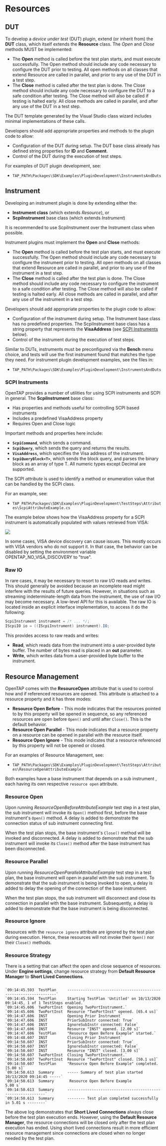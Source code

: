 Resources
==================

## DUT

To develop a *device under test* (DUT) plugin, extend (or inherit from) the **DUT** class, which itself extends the **Resource** class. The *Open* and *Close* methods MUST be implemented:

-	The **Open** method is called before the test plan starts, and must execute successfully. The Open method should include any code necessary to configure the DUT prior to testing. All open methods on all classes that extend Resource are called in parallel, and prior to any use of the DUT in a test step.
-	The **Close** method is called after the test plan is done. The Close method should include any code necessary to configure the DUT to a safe condition after testing. The Close method will also be called if testing is halted early. All close methods are called in parallel, and after any use of the DUT in a test step. 

The DUT template generated by the Visual Studio class wizard includes minimal implementations of these calls. 

Developers should add appropriate properties and methods to the plugin code to allow:

-	Configuration of the DUT during setup. The DUT base class already has defined string properties for **ID** and **Comment**.
-	Control of the DUT during the execution of test steps. 

For examples of DUT plugin development, see:

-	`TAP_PATH\Packages\SDK\Examples\PluginDevelopment\InstrumentsAndDuts`

## Instrument

Developing an instrument plugin is done by extending either the:

-	**Instrument class** (which extends *Resource*), or 
-	**ScpiInstrument** base class (which extends *Instrument*)

It is recommended to use ScpiInstrument over the Instrument class when possible. 

Instrument plugins must implement the **Open** and **Close** methods:

-	The **Open** method is called before the test plan starts, and must execute successfully. The Open method should include any code necessary to configure the instrument prior to testing. All open methods on all classes that extend Resource are called in parallel, and prior to any use of the instrument in a test step.
-	The **Close** method is called after the test plan is done. The Close method should include any code necessary to configure the instrument to a safe condition after testing. The Close method will also be called if testing is halted early. All close methods are called in parallel, and after any use of the instrument in a test step. 

Developers should add appropriate properties to the plugin code to allow:

-	Configuration of the instrument during setup. The Instrument base class has no predefined properties. The ScpiInstrument base class has a string property that represents the **VisaAddress** (see [SCPI Instruments](#scpi-instruments) below).
-	Control of the instrument during the execution of test steps. 

Similar to DUTs, instruments must be preconfigured via the **Bench** menu choice, and tests will use the first instrument found that matches the type they need.
For instrument plugin development examples, see the files in:

-	`TAP_PATH\Packages\SDK\Examples\PluginDevelopment\InstrumentsAndDuts`

### SCPI Instruments
OpenTAP provides a number of utilities for using SCPI instruments and SCPI in general. The **ScpiInstrument** base class:

-	Has properties and methods useful for controlling SCPI based instruments
-	Includes a predefined VisaAddress property
-	Requires Open and Close logic

Important methods and properties here include:

-	**`ScpiCommand`**, which sends a command.
-	**`ScpiQuery`**, which sends the query and returns the results.
-	**`VisaAddress`**, which specifies the Visa address of the instrument.
- **`ScpiQueryBlock<T>`**, which sends the block query, and parses the binary block as an array of type T. All numeric types except Decimal are supported.

The SCPI *attribute* is used to identify a method or enumeration value that can be handled by the SCPI class. 

For an example, see:

-	`TAP_PATH\Packages\SDK\Examples\PluginDevelopment\TestSteps\Attributes\ScpiAttributeExample.cs`

The example below shows how the VisaAddress property for a SCPI instrument is automatically populated with values retrieved from VISA:

![](./Scpi.png)

In some cases, VISA device discovery can cause issues. 
This mostly occurs with VISA vendors who do not support it. 
In that case, the behavior can be disabled by setting the 
environment variable OPENTAP_NO_VISA_DISCOVERY to "true".

### Raw IO
In rare cases, it may be necessary to resort to raw I/O reads and writes. This should generally be avoided because an incomplete read might interfere with the results of future queries. However, in situations such as streaming indeterminate-length data from the instrument, the use of raw I/O may become necessary. 
A low-level API for this is available. The raw IO is located inside an explicit interface implementation, to access it do the following:

```csharp
ScpiInstrument instrument = /* ... */;
IScpiIO io = ((IScpiInstrument) instrument).IO;
```

This provides access to raw reads and writes:
-   **Read**, which reads data from the instrument into a user-provided byte buffer. The number of bytes read is placed in an **out** parameter.
-   **Write**, which writes data from a user-provided byte buffer to the instrument.


## Resource Management

OpenTAP comes with the **ResourceOpen** attribute that is used to control how and if referenced resources are opened. This attribute is attached to a resource property and it has three modes:

-	**Resource Open Before** - This mode indicates that the resources pointed to by this property will be opened in sequence, so any referenced resources are open before `Open()` and until after `Close()`. This is the default behavior.
-	**Resource Open Parallel** - This mode indicates that a resource property on a resource can be opened in parallel with the resource itself.
-	**Resource Open Ignore** - This mode indicates that a resource referenced by this property will not be opened or closed.

For an examples of Resource Management, see:

-	`TAP_PATH\Packages\SDK\Examples\PluginDevelopment\TestSteps\Attributes\ResourceOpenAttributeExample`

Both examples have a base instrument that depends on a sub instrument , each having its own respective `resource open` attribute.

### Resource Open
Upon running *ResourceOpenBeforeAttributeExample* test step in a test plan, the sub instrument will invoke its `Open()` method first, before the base instrument's `Open()` method. A delay is added to demonstrate the connection status of sub instrument connecting first.

When the test plan stops, the base instrument's `Close()` method will be invoked and disconnected. A delay is added to demonstrate that the sub instrument will invoke its `Close()` method after the base instrument has been disconnected.

### Resource Parallel
Upon running *ResourceOpenParallelAttributeExample* test step in a test plan, the base instrument will open in parallel with the sub instrument. To demonstrate that the sub instrument is being invoked to open, a delay is added to delay the opening of the connection of the base instrument.

When the test plan stops, the sub instrument will disconnect and close its connection in parallel with the base instrument. Subsequently, a delay is added to demonstrate that the base instrument is being disconnected.

### Resource Ignore
Resources with the `resource ignore` attribute are ignored by the test plan during execution. Hence, these resources will not invoke their `Open()` nor their `Close()` methods.

### Resource Strategy
There is a setting that can affect the open and close sequence of resources. Under **Engine settings**, change resource strategy from **Default Resource Manager** to **Short Lived Connections**.

```

`09:14:45.593  TestPlan     -----------------------------------------------------------------`
`09:14:45.594  TestPlan     Starting TestPlan 'Untitled' on 10/13/2020 09:14:45, 1 of 1 TestSteps enabled.`
`09:14:45.606  TwoPortInst  Opening TwoPortInstrument.`
`09:14:45.606  TwoPortInst  Resource "TwoPortInst" opened. [65.4 us]`
`09:14:47.606  INST         Opening Prior Instrument`
`09:14:47.606  INST         PriorSubInstr connected: True`
`09:14:47.606  INST         IgnoreSubInstr connected: False`
`09:14:47.606  INST         Resource "INST" opened. [2.00 s]`
`09:14:47.606  TestPlan     "Resource Open Before Example" started.`
`09:14:48.607  INST         Closing Prior Instrument`
`09:14:50.607  INST         PriorSubInstr connected: True`
`09:14:50.607  INST         IgnoreSubInstr connected: False`
`09:14:50.607  INST         Resource "INST" closed. [3.00 s]`
`09:14:50.607  TwoPortInst  Closing TwoPortInstrument.`
`09:14:50.607  TwoPortInst  Resource "TwoPortInst" closed. [50.1 us]`
`09:14:50.607  TestPlan     "Resource Open Before Example" completed. [5.00 s]`
`09:14:50.613  Summary      ----- Summary of test plan started 10/13/2020 09:14:45 -----`
`09:14:50.613  Summary       Resource Open Before Example                     5.00 s`         
`09:14:50.613  Summary      ------------------------------------------------------------`
`09:14:50.613  Summary      -------- Test plan completed successfully in 5.01 s --------`

```

The above log demonstrates that **Short Lived Connections** always close before the test plan execution ends. However, using the **Default Resource Manager**, the resource connections will be closed only after the test plan execution has ended.
Using short lived connections result in more efficient resource management since connections are closed when no longer needed by the test plan.
